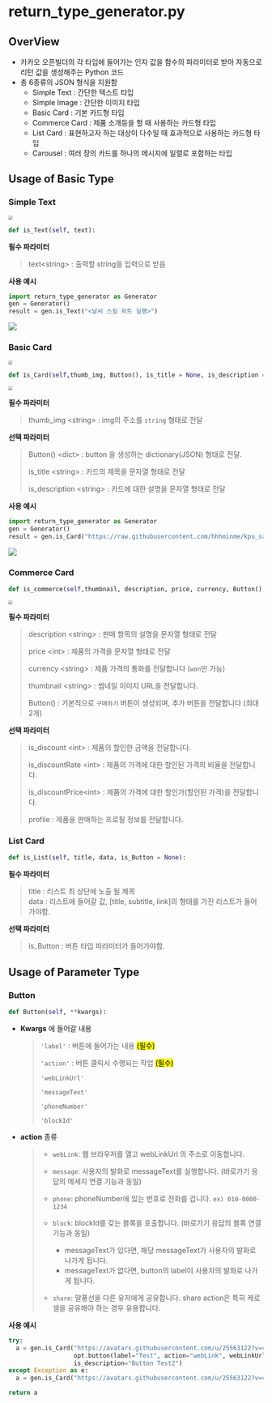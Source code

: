 # return_type_generator.py

## OverView

* 카카오 오픈빌더의 각 타입에 들어가는 인자 값을 함수의 파라미터로 받아 자동으로 리턴 값을 생성해주는  Python 코드
* 총 6종류의 JSON 형식을 지원함
  * Simple Text : 간단한 텍스트 타입
  * Simple Image : 간단한 이미지 타입
  * Basic Card : 기본 카드형 타입
  * Commerce Card : 제품 소개등을 할 때 사용하는 카드형 타입
  * List Card : 표현하고자 하는 대상이 다수일 때 효과적으로 사용하는 카드형 타입
  * Carousel : 여러 장의 카드를 하나의 메시지에 일렬로 포함하는 타입



## Usage of Basic Type

### Simple Text

<img src="./return_type_img/Text Type.JPG" style="zoom:50%;" />



```Python
def is_Text(self, text):
```

**필수 파라미터**

> text\<string\> : 출력할 string을 입력으로 받음



**사용 예시**

```python
import return_type_generator as Generator
gen = Generator()
result = gen.is_Text("<날씨 스킬 파트 실행>")
```

<img src="./return_type_img/Simple Text Test.JPG" style="zoom:100%;" />





### Basic Card

<img src="./return_type_img/Basic Card Type.JPG" style="zoom:50%;" />



```python
def is_Card(self,thumb_img, Button(), is_title = None, is_description = None): 
```

<img src="./return_type_img/Basic Card Field.JPG" style="zoom:50%;" />


**필수 파라미터**

> thumb_img \<string\> : img의 주소를 `string` 형태로 전달



**선택 파라미터**

> Button() \<dict\> : button 을 생성하는 dictionary(JSON) 형태로 전달.
>
> is_title \<string\> : 카드의 제목을 문자열 형태로 전달
>
> is_description \<string\> : 카드에 대한 설명을 문자열 형태로 전달



**사용 예시**

```python
import return_type_generator as Generator
gen = Generator()
result = gen.is_Card("https://raw.githubusercontent.com/hhhminme/kpu_sandol_team/main/img/logo1.png", is_title="logo", is_description = "<코로나 스킬 파트 실행>")
```

<img src="./return_type_img/Basic Card Test.JPG" style="zoom:100%;" />





### Commerce Card

```Python
def is_commerce(self,thumbnail, description, price, currency, Button(), is_discount = None, is_discountRate = None, is_discountedPrice = None, profile = None):
```

<img src="./return_type_img/Commerce Card Field.JPG" style="zoom:50%;" />

**필수 파라미터**

> description \<string\> : 판매 항목의 설명을 문자열 형태로 전달
>
> price \<int\> : 제품의 가격을 문자열 형태로 전달
>
> currency \<string\> : 제품 가격의 통화를 전달합니다 (`won`만 가능)
>
> thumbnail \<string\> : 썸네일 이미지 URL을 전달합니다.
>
> Button() : 기본적으로 `구매하기` 버튼이 생성되며, 추가 버튼을 전달합니다 (최대 2개)



**선택 파라미터**

> is_discount \<int\> : 제품의 할인한 금액을 전달합니다.
>
> is_discountRate \<int\> : 제품의 가격에 대한 할인된 가격의 비율을 전달합니다.
>
> is_discountPrice\<int\> : 제품의 가격에 대한 할인가(할인된 가격)을 전달합니다.
>
> profile : 제품을 판매하는 프로필 정보를 전달합니다.


### List Card
```Python
def is_List(self, title, data, is_Button = None): 
```
**필수 파라미터**

> title : 리스트 최 상단에 노출 될 제목  
> data :  리스트에 들어갈 값, [title, subtitle, link]의 형태를 가진 리스트가 들어가야함.  



**선택 파라미터**

> is_Button : 버튼 타입 파라미터가 들어가야함.




## Usage of Parameter Type

### Button

```python
def Button(self, **kwargs):
```

* **Kwargs** 에 들어갈 내용

  > `'label'` : 버튼에 들어가는 내용 <mark>(필수)</mark>
  >
  > `'action'` : 버튼 클릭시 수행되는 작업 <mark>(필수)</mark>
  >
  > `'webLinkUrl'`
  >
  > `'messageText'`
  >
  > `'phoneNumber'`
  >
  > `'blockId'`

  

* **action** 종류

  > - `webLink`: 웹 브라우저를 열고 webLinkUrl 의 주소로 이동합니다.
  > - `message`: 사용자의 발화로 messageText를 실행합니다. (바로가기 응답의 메세지 연결 기능과 동일)
  > - `phone`: phoneNumber에 있는 번호로 전화를 겁니다. `ex) 010-0000-1234`
  > - `block`: blockId를 갖는 블록을 호출합니다. (바로가기 응답의 블록 연결 기능과 동일)
  >   - messageText가 있다면, 해당 messageText가 사용자의 발화로 나가게 됩니다.
  >   - messageText가 없다면, button의 label이 사용자의 발화로 나가게 됩니다.
  >
  > - `share`: 말풍선을 다른 유저에게 공유합니다. share action은 특히 케로셀을 공유해야 하는 경우 유용합니다.



**사용 예시**

```python
try:
  a = gen.is_Card("https://avatars.githubusercontent.com/u/25563122?v=4",
                  opt.button(label="Test", action="webLink", webLinkUrl="https://github.com/Cycrypto"),
                  is_description="Button Test2")
except Exception as e:
  a = gen.is_Card("https://avatars.githubusercontent.com/u/25563122?v=4", is_description=str(e))

return a
```



